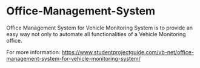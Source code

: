 # Office-Management-System

Office Management System for Vehicle Monitoring System is to provide an easy way not only to automate all functionalities of a Vehicle Monitoring office.

For more information:
https://www.studentprojectguide.com/vb-net/office-management-system-for-vehicle-monitoring-system/

